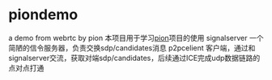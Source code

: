 # piondemo
a demo from webrtc by pion
本项目用于学习[pion](https://github.com/pion)项目的使用
signalserver 一个简陋的信令服务器，负责交换sdp/candidates消息
p2pcelient   客户端，通过和signalserver交流，获取对端sdp/candidates，后续通过ICE完成udp数据链路的点对点打通
